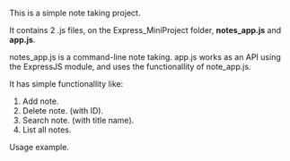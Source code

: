 This is a simple note taking project.

It contains 2 .js files, on the Express_MiniProject folder, **notes_app.js** and **app.js**.

notes_app.js is a command-line note taking.
app.js works as an API using the ExpressJS module, and uses the functionallity of note_app.js.

It has simple functionallity like:
1. Add note.
2. Delete note. (with ID).
3. Search note. (with title name).
4. List all notes.

Usage example.
